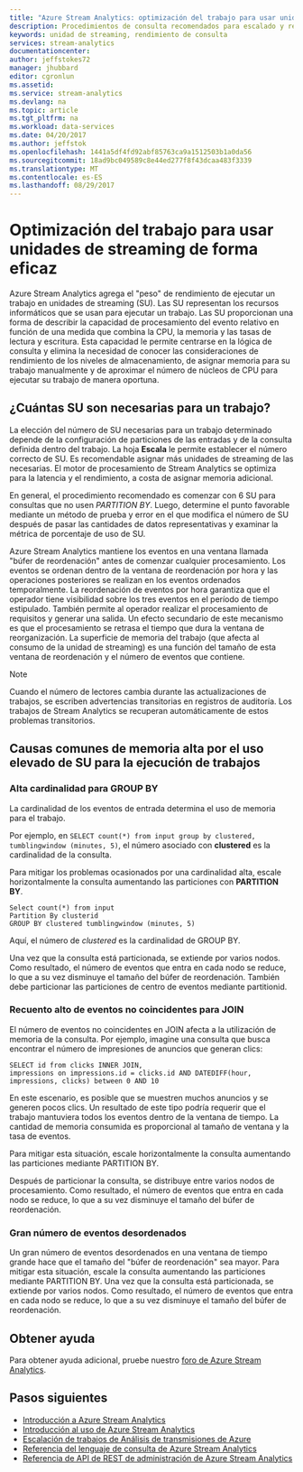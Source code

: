 ```yaml
---
title: "Azure Stream Analytics: optimización del trabajo para usar unidades de streaming de forma efectiva | Microsoft Docs"
description: Procedimientos de consulta recomendados para escalado y rendimiento en Azure Stream Analytics.
keywords: unidad de streaming, rendimiento de consulta
services: stream-analytics
documentationcenter: 
author: jeffstokes72
manager: jhubbard
editor: cgronlun
ms.assetid: 
ms.service: stream-analytics
ms.devlang: na
ms.topic: article
ms.tgt_pltfrm: na
ms.workload: data-services
ms.date: 04/20/2017
ms.author: jeffstok
ms.openlocfilehash: 1441a5df4fd92abf85763ca9a1512503b1a0da56
ms.sourcegitcommit: 18ad9bc049589c8e44ed277f8f43dcaa483f3339
ms.translationtype: MT
ms.contentlocale: es-ES
ms.lasthandoff: 08/29/2017
---
```

# <a name="optimize-your-job-to-use-streaming-units-efficiently"></a>Optimización del trabajo para usar unidades de streaming de forma eficaz

Azure Stream Analytics agrega el "peso" de rendimiento de ejecutar un trabajo en unidades de streaming (SU). Las SU representan los recursos informáticos que se usan para ejecutar un trabajo. Las SU proporcionan una forma de describir la capacidad de procesamiento del evento relativo en función de una medida que combina la CPU, la memoria y las tasas de lectura y escritura. Esta capacidad le permite centrarse en la lógica de consulta y elimina la necesidad de conocer las consideraciones de rendimiento de los niveles de almacenamiento, de asignar memoria para su trabajo manualmente y de aproximar el número de núcleos de CPU para ejecutar su trabajo de manera oportuna.

## <a name="how-many-sus-are-required-for-a-job"></a>¿Cuántas SU son necesarias para un trabajo?

La elección del número de SU necesarias para un trabajo determinado depende de la configuración de particiones de las entradas y de la consulta definida dentro del trabajo. La hoja **Escala** le permite establecer el número correcto de SU. Es recomendable asignar más unidades de streaming de las necesarias. El motor de procesamiento de Stream Analytics se optimiza para la latencia y el rendimiento, a costa de asignar memoria adicional.

En general, el procedimiento recomendado es comenzar con 6 SU para consultas que no usen *PARTITION BY*. Luego, determine el punto favorable mediante un método de prueba y error en el que modifica el número de SU después de pasar las cantidades de datos representativas y examinar la métrica de porcentaje de uso de SU.

Azure Stream Analytics mantiene los eventos en una ventana llamada "búfer de reordenación" antes de comenzar cualquier procesamiento. Los eventos se ordenan dentro de la ventana de reordenación por hora y las operaciones posteriores se realizan en los eventos ordenados temporalmente. La reordenación de eventos por hora garantiza que el operador tiene visibilidad sobre los tres eventos en el período de tiempo estipulado. También permite al operador realizar el procesamiento de requisitos y generar una salida. Un efecto secundario de este mecanismo es que el procesamiento se retrasa el tiempo que dura la ventana de reorganización. La superficie de memoria del trabajo (que afecta al consumo de la unidad de streaming) es una función del tamaño de esta ventana de reordenación y el número de eventos que contiene.

> [!NOTE]
> Cuando el número de lectores cambia durante las actualizaciones de trabajos, se escriben advertencias transitorias en registros de auditoría. Los trabajos de Stream Analytics se recuperan automáticamente de estos problemas transitorios.

## <a name="common-high-memory-causes-for-high-su-usage-for-running-jobs"></a>Causas comunes de memoria alta por el uso elevado de SU para la ejecución de trabajos

### <a name="high-cardinality-for-group-by"></a>Alta cardinalidad para GROUP BY

La cardinalidad de los eventos de entrada determina el uso de memoria para el trabajo.

Por ejemplo, en `SELECT count(*) from input group by clustered, tumblingwindow (minutes, 5)`, el número asociado con **clustered** es la cardinalidad de la consulta.

Para mitigar los problemas ocasionados por una cardinalidad alta, escale horizontalmente la consulta aumentando las particiones con **PARTITION BY**.

```
Select count(*) from input
Partition By clusterid
GROUP BY clustered tumblingwindow (minutes, 5)
```

Aquí, el número de *clustered* es la cardinalidad de GROUP BY.

Una vez que la consulta está particionada, se extiende por varios nodos. Como resultado, el número de eventos que entra en cada nodo se reduce, lo que a su vez disminuye el tamaño del búfer de reordenación. También debe particionar las particiones de centro de eventos mediante partitionid.

### <a name="high-unmatched-event-count-for-join"></a>Recuento alto de eventos no coincidentes para JOIN

El número de eventos no coincidentes en JOIN afecta a la utilización de memoria de la consulta. Por ejemplo, imagine una consulta que busca encontrar el número de impresiones de anuncios que generan clics:

```
SELECT id from clicks INNER JOIN,
impressions on impressions.id = clicks.id AND DATEDIFF(hour, impressions, clicks) between 0 AND 10
```

En este escenario, es posible que se muestren muchos anuncios y se generen pocos clics. Un resultado de este tipo podría requerir que el trabajo mantuviera todos los eventos dentro de la ventana de tiempo. La cantidad de memoria consumida es proporcional al tamaño de ventana y la tasa de eventos. 

Para mitigar esta situación, escale horizontalmente la consulta aumentando las particiones mediante PARTITION BY. 

Después de particionar la consulta, se distribuye entre varios nodos de procesamiento. Como resultado, el número de eventos que entra en cada nodo se reduce, lo que a su vez disminuye el tamaño del búfer de reordenación.

### <a name="large-number-of-out-of-order-events"></a>Gran número de eventos desordenados 

Un gran número de eventos desordenados en una ventana de tiempo grande hace que el tamaño del "búfer de reordenación" sea mayor. Para mitigar esta situación, escale la consulta aumentando las particiones mediante PARTITION BY. Una vez que la consulta está particionada, se extiende por varios nodos. Como resultado, el número de eventos que entra en cada nodo se reduce, lo que a su vez disminuye el tamaño del búfer de reordenación. 


## <a name="get-help"></a>Obtener ayuda
Para obtener ayuda adicional, pruebe nuestro [foro de Azure Stream Analytics](https://social.msdn.microsoft.com/Forums/en-US/home?forum=AzureStreamAnalytics).

## <a name="next-steps"></a>Pasos siguientes
* [Introducción a Azure Stream Analytics](stream-analytics-introduction.md)
* [Introducción al uso de Azure Stream Analytics](stream-analytics-real-time-fraud-detection.md)
* [Escalación de trabajos de Análisis de transmisiones de Azure](stream-analytics-scale-jobs.md)
* [Referencia del lenguaje de consulta de Azure Stream Analytics](https://msdn.microsoft.com/library/azure/dn834998.aspx)
* [Referencia de API de REST de administración de Azure Stream Analytics](https://msdn.microsoft.com/library/azure/dn835031.aspx)
